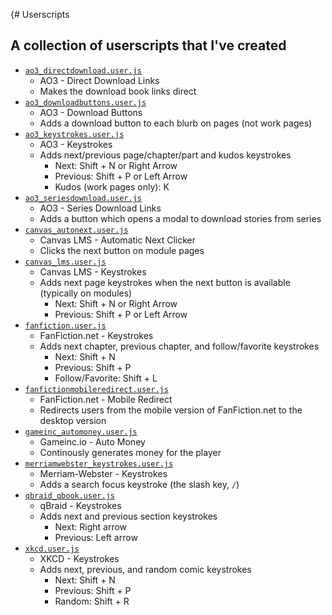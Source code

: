 {# Userscripts

## A collection of userscripts that I've created

- [`ao3_directdownload.user.js`](https://github.com/hkamran80/userscripts/raw/main/ao3_directdownload.user.js)
    - AO3 - Direct Download Links
    - Makes the download book links direct
- [`ao3_downloadbuttons.user.js`](https://github.com/hkamran80/userscripts/raw/main/ao3_downloadbuttons.user.js)
    - AO3 - Download Buttons
    - Adds a download button to each blurb on pages (not work pages)
- [`ao3_keystrokes.user.js`](https://github.com/hkamran80/userscripts/raw/main/ao3_keystrokes.user.js)
    - AO3 - Keystrokes
    - Adds next/previous page/chapter/part and kudos keystrokes
        - Next: Shift + N or Right Arrow
        - Previous: Shift + P or Left Arrow
        - Kudos (work pages only): K
- [`ao3_seriesdownload.user.js`](https://github.com/hkamran80/userscripts/raw/main/ao3_seriesdownload.user.js)
    - AO3 - Series Download Links
    - Adds a button which opens a modal to download stories from series
- [`canvas_autonext.user.js`](https://github.com/hkamran80/userscripts/raw/main/canvas_autonext.user.js)
    - Canvas LMS - Automatic Next Clicker
    - Clicks the next button on module pages
- [`canvas_lms.user.js`](https://github.com/hkamran80/userscripts/raw/main/canvas_lms.user.js)
    - Canvas LMS - Keystrokes
    - Adds next page keystrokes when the next button is available (typically on modules)
        - Next: Shift + N or Right Arrow
        - Previous: Shift + P or Left Arrow
- [`fanfiction.user.js`](https://github.com/hkamran80/userscripts/raw/main/fanfiction.user.js)
    - FanFiction.net - Keystrokes
    - Adds next chapter, previous chapter, and follow/favorite keystrokes
        - Next: Shift + N
        - Previous: Shift + P
        - Follow/Favorite: Shift + L
- [`fanfictionmobileredirect.user.js`](https://github.com/hkamran80/userscripts/raw/main/fanfictionmobileredirect.user.js)
    - FanFiction.net - Mobile Redirect
    - Redirects users from the mobile version of FanFiction.net to the desktop version
- [`gameinc_automoney.user.js`](https://github.com/hkamran80/userscripts/raw/main/gameinc_automoney.user.js)
    - Gameinc.io - Auto Money
    - Continously generates money for the player
- [`merriamwebster_keystrokes.user.js`](https://github.com/hkamran80/userscripts/raw/main/merriamwebster_keystrokes.user.js)
    - Merriam-Webster - Keystrokes
    - Adds a search focus keystroke (the slash key, `/`)
- [`qbraid_qbook.user.js`](https://github.com/hkamran80/userscripts/raw/main/qbraid_qbook.user.js)
    - qBraid - Keystrokes
    - Adds next and previous section keystrokes
        - Next: Right arrow
        - Previous: Left arrow
- [`xkcd.user.js`](https://github.com/hkamran80/userscripts/raw/main/xkcd.user.js)
    - XKCD - Keystrokes
    - Adds next, previous, and random comic keystrokes
        - Next: Shift + N
        - Previous: Shift + P
        - Random: Shift + R
